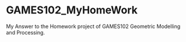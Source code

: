 # GAMES102_MyHomeWork
My Answer to the Homework project of GAMES102 Geometric Modelling and Processing.
